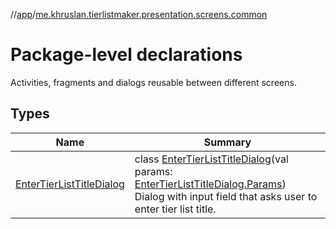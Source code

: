 //[app](../../index.md)/[me.khruslan.tierlistmaker.presentation.screens.common](index.md)

# Package-level declarations

Activities, fragments and dialogs reusable between different screens.

## Types

| Name | Summary |
|---|---|
| [EnterTierListTitleDialog](-enter-tier-list-title-dialog/index.md) | class [EnterTierListTitleDialog](-enter-tier-list-title-dialog/index.md)(val params: [EnterTierListTitleDialog.Params](-enter-tier-list-title-dialog/-params/index.md))<br>Dialog with input field that asks user to enter tier list title. |
